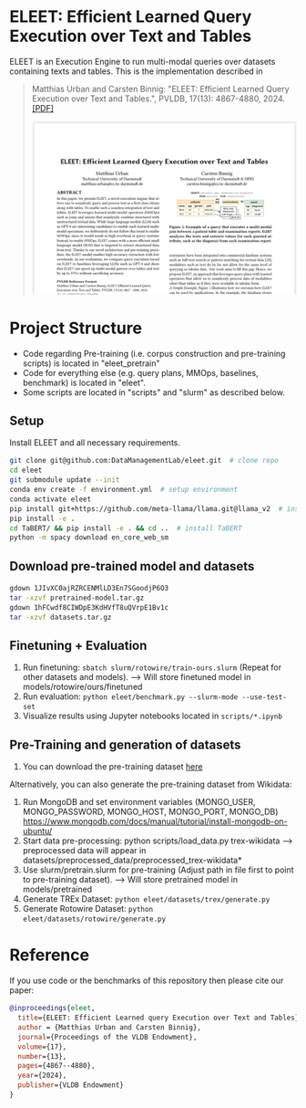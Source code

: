 # ELEET: Efficient Learned Query Execution over Text and Tables

ELEET is an Execution Engine to run multi-modal queries over datasets containing texts and tables.
This is the implementation described in 

> Matthias Urban and Carsten Binnig: "ELEET: Efficient Learned Query Execution over Text and Tables.", PVLDB, 17(13): 4867-4880, 2024. [[PDF]]()
>
> ![Image of ELEET](paper_img.png)



# Project Structure

- Code regarding Pre-training (i.e. corpus construction and pre-training scripts) is located in "eleet_pretrain"
- Code for everything else (e.g. query plans, MMOps, baselines, benchmark) is located in "eleet".
- Some scripts are located in "scripts" and "slurm" as described below.

## Setup 

Install ELEET and all necessary requirements.

```sh
git clone git@github.com:DataManagementLab/eleet.git  # clone repo
cd eleet
git submodule update --init
conda env create -f environment.yml  # setup environment
conda activate eleet
pip install git+https://github.com/meta-llama/llama.git@llama_v2  # install LLaMA
pip install -e .
cd TaBERT/ && pip install -e . && cd ..  # install TaBERT
python -m spacy download en_core_web_sm
```

## Download pre-trained model and datasets
```sh
gdown 1JIvXC0ajRZRCENMlLD3En7SGoodjP6O3
tar -xzvf pretrained-model.tar.gz
gdown 1hFCwdf8CIWDpE3KdHVfT8uQVrpE1Bv1c
tar -xzvf datasets.tar.gz
```
## Finetuning + Evaluation

1. Run finetuning: ```sbatch slurm/rotowire/train-ours.slurm``` (Repeat for other datasets and models).
    --> Will store finetuned model in models/rotowire/ours/finetuned
1. Run evaluation: ```python eleet/benchmark.py --slurm-mode --use-test-set```
1. Visualize results using Jupyter notebooks located in ```scripts/*.ipynb```


## Pre-Training and generation of datasets

1. You can download the pre-training dataset [here](https://drive.google.com/file/d/11D-iSwaOMVwQn20NnD81GRwMjMhMX3ma/view?usp=drive_link)

Alternatively, you can also generate the pre-training dataset from Wikidata:

1. Run MongoDB and set environment variables (MONGO_USER, MONGO_PASSWORD, MONGO_HOST, MONGO_PORT, MONGO_DB)
    https://www.mongodb.com/docs/manual/tutorial/install-mongodb-on-ubuntu/
1. Start data pre-processing: python scripts/load_data.py trex-wikidata
    --> preprocessed data will appear in datasets/preprocessed_data/preprocessed_trex-wikidata*
1. Use slurm/pretrain.slurm for pre-training (Adjust path in file first to point to pre-training dataset).
    --> Will store pretrained model in models/pretrained
1. Generate TREx Dataset: ```python eleet/datasets/trex/generate.py```
1. Generate Rotowire Dataset: ```python eleet/datasets/rotowire/generate.py```

# Reference

If you use code or the benchmarks of this repository then please cite our paper:

```bib
@inproceedings{eleet,
  title={ELEET: Efficient Learned query Execution over Text and Tables},
  author = {Matthias Urban and Carsten Binnig},
  journal={Proceedings of the VLDB Endowment},
  volume={17},
  number={13},
  pages={4867--4880},
  year={2024},
  publisher={VLDB Endowment}
}
```

